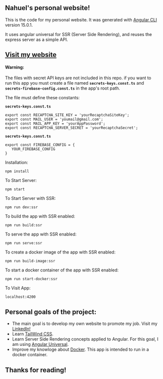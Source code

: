 ## Nahuel's personal website!

This is the code for my personal website. It was generated with [Angular CLI](https://github.com/angular/angular-cli) version 15.0.1.

It uses angular universal for SSR (Server Side Rendering), and reuses the express server as a simple API.

## [Visit my website](https://nahuel.app/en)

#### Warning: 
The files with secret API keys are not included in this repo. if you want to run this app you must create a file named  **`secrets-keys.const.ts`** and **`secrets-firebase-config.const.ts`** in the app's root path.

The file must define these constants:

**`secrets-keys.const.ts`**
```
export const RECAPTCHA_SITE_KEY = 'yourRecaptchaSiteKey';
export const MAIL_USER = 'youmail@gmail.com';
export const MAIL_APP_KEY = 'yourAppPassword';
export const RECAPTCHA_SERVER_SECRET = 'yourRecaptchaSecret';
```

**`secrets-keys.const.ts`**
```
export const FIREBASE_CONFIG = {
   YOUR_FIREBASE_CONFIG
}
```

Installation:

`npm install`  

To Start Server:

`npm start`  

To Start Server with SSR:

`npm run dev:ssr`

To build the app with SSR enabled:

`npm run build:ssr`  

To serve the app with SSR enabled:

`npm run serve:ssr`  

To create a docker image of the app with SSR enabled:

`npm run build-image:ssr`  

To start a docker container of the app with SSR enabled:

`npm run start-docker:ssr`  

To Visit App:

`localhost:4200`  

## Personal goals of the project:

  - The main goal is to develop my own website to promote my job. Visit my [LinkedIn!](https://www.linkedin.com/in/nahuel-alderete/)
  - Learn [TailWind CSS](https://tailwindcss.com/docs/guides/angular).
  - Learn Server Side Rendering concepts applied to Angular. For this goal, I am using [Angular Universal](https://angular.io/guide/universal).
  - Improve my knowloge about [Docker](https://www.docker.com/). This app is intended to run in a docker container.

## Thanks for reading!